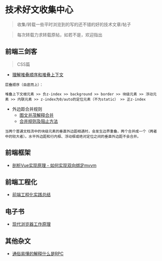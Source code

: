 # 技术好文收集中心
> 收集/转载一些平时浏览到的写的还不错的好的技术文章/帖子

> 每次转载力求转载原帖，如若不是，欢迎指出

## 前端三剑客
> CSS篇
- [理解堆叠顺序和堆叠上下文](https://www.cnblogs.com/BUBU-Sourire/p/11158470.html)
```text
层叠顺序（自底而上）：

堆叠上下文根元素 >> 负z-index >> background >> border >> 块级元素 >> 浮动元素 >> 内联元素 >> z-index为0/auto的定位元素（不为static） >> 正z-index
```

- 外边距合并规则
  - [图文并茂解释合并](https://www.w3school.com.cn/css/css_margin_collapse.asp)
  - [合并规则及阻止方法](https://juejin.cn/post/6844903487172509704)
```text
当两个普通文档流中的块级元素的垂直外边距相遇时，会发生边界重叠，两个合并成一个（两者中的较大者）。水平外边距和行内框、浮动框或绝对定位之间的垂直外边距不会合并。
```
## 前端框架
- [剖析Vue实现原理 - 如何实现双向绑定mvvm](https://github.com/DMQ/mvvm)

## 前端工程化
- [前端工程化实践总结](https://cloud.tencent.com/developer/article/1505471)

## 电子书
- [现代浏览器工作原理](https://www.html5rocks.com/zh/tutorials/internals/howbrowserswork/)

## 其他杂文
- [通俗易懂的解释什么是RPC](https://zhuanlan.zhihu.com/p/36427583)
